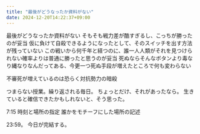 ```yaml
---
title: "最後がどうなったか資料がない"
date: 2024-12-20T14:22:37+09:00
---
```

最後がどうなったか資料がない
そもそも戦力差が酷すぎるし、こっちが勝ったのが妥当
仮に負けて自殺できるようになったとして、そのスイッチを出す方法が残っていない
この戦いから何千年と経つのに、誰一人人類がそれを見つけられない確率よりは普通に勝ったと思うのが妥当
死ぬならそんなボタンより毒なり縄なりなんだってある、今更一つ死ぬ手段が増えたところで何も変わらない

不審死が増えているのは恐らく対抗勢力の暗殺

つまらない授業。繰り返される毎日。
ちょっとだけ、それがあったなら。
生きていると確信できたかもしれないと、そう思った。

7:15
時刻と場所の指定
誰かをモチーフにした場所の記述

23:59。
今日が完結する。
